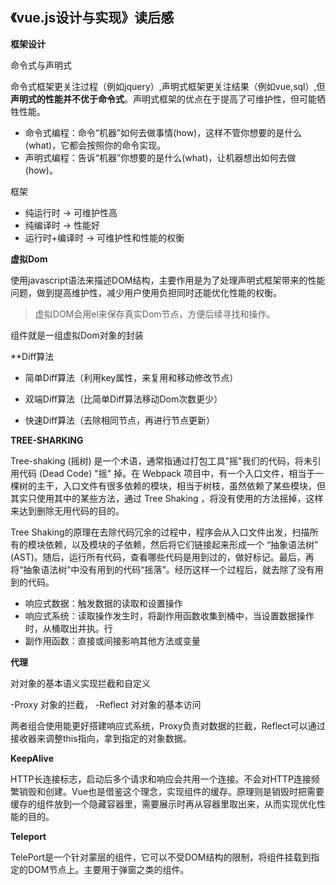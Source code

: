 <!--
 * @Author: caixin 1058360098@qq.com
 * @Date: 2024-06-02 10:46:18
 * @LastEditors: 蔡鑫 1058360098@qq.com
 * @LastEditTime: 2024-08-09 11:31:47
 * @FilePath: \docsify\docs\articles\read\r10.md
 * @Description: 这是默认设置,请设置`customMade`, 打开koroFileHeader查看配置 进行设置: https://github.com/OBKoro1/koro1FileHeader/wiki/%E9%85%8D%E7%BD%AE
-->
《vue.js设计与实现》读后感
---

**框架设计**

命令式与声明式

命令式框架更关注过程（例如jquery）,声明式框架更关注结果（例如vue,sql）,但**声明式的性能并不优于命令式**。声明式框架的优点在于提高了可维护性，但可能牺牲性能。

- 命令式编程：命令“机器”如何去做事情(how)，这样不管你想要的是什么(what)，它都会按照你的命令实现。
- 声明式编程：告诉“机器”你想要的是什么(what)，让机器想出如何去做(how)。

框架
- 纯运行时 -> 可维护性高
- 纯编译时 -> 性能好
- 运行时+编译时 -> 可维护性和性能的权衡

**虚拟Dom**

使用javascript语法来描述DOM结构，主要作用是为了处理声明式框架带来的性能问题，做到提高维护性，减少用户使用负担同时还能优化性能的权衡。

> 虚拟DOM会用el来保存真实Dom节点，方便后续寻找和操作。

组件就是一组虚拟Dom对象的封装

**Diff算法

- 简单Diff算法（利用key属性，来复用和移动修改节点）

- 双端Diff算法（比简单Diff算法移动Dom次数更少）

- 快速Diff算法（去除相同节点，再进行节点更新）

**TREE-SHARKING**

Tree-shaking (摇树) 是一个术语，通常指通过打包工具"摇"我们的代码，将未引用代码 (Dead Code) "摇" 掉。在 Webpack 项目中，有一个入口文件，相当于一棵树的主干，入口文件有很多依赖的模块，相当于树枝，虽然依赖了某些模块，但其实只使用其中的某些方法，通过 Tree Shaking ，将没有使用的方法摇掉，这样来达到删除无用代码的目的。

Tree Shaking的原理在去除代码冗余的过程中，程序会从入口文件出发，扫描所有的模块依赖，以及模块的子依赖，然后将它们链接起来形成一个 “抽象语法树” (AST)。随后，运行所有代码，查看哪些代码是用到过的，做好标记。最后，再将“抽象语法树”中没有用到的代码“摇落”。经历这样一个过程后，就去除了没有用到的代码。

- 响应式数据：触发数据的读取和设置操作
- 响应式系统：读取操作发生时，将副作用函数收集到桶中，当设置数据操作时，从桶取出并执。行
- 副作用函数：直接或间接影响其他方法或变量

**代理**

对对象的基本语义实现拦截和自定义

-Proxy 对象的拦截，
-Reflect 对对象的基本访问

两者组合使用能更好搭建响应式系统，Proxy负责对数据的拦截，Reflect可以通过接收器来调整this指向，拿到指定的对象数据。

**KeepAlive**

HTTP长连接标志，启动后多个请求和响应会共用一个连接。不会对HTTP连接频繁销毁和创建。Vue也是借鉴这个理念，实现组件的缓存。原理则是销毁时把需要缓存的组件放到一个隐藏容器里，需要展示时再从容器里取出来，从而实现优化性能的目的。

**Teleport**

TelePort是一个针对蒙层的组件，它可以不受DOM结构的限制，将组件挂载到指定的DOM节点上。主要用于弹窗之类的组件。